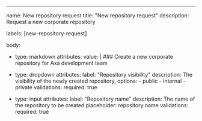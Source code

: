 ---
name: New repository request
title: "New repository request"
description: Request a new corporate repository

labels: [new-repository-request]

body:
  - type: markdown
    attributes:
      value: |
        ### Create a new corporate repository for Axa development team

  - type: dropdown
    attributes:
      label: "Repository visibility"
      description: The visibility of the newly created repository,
      options:
        - public
        - internal
        - private
    validations:
      required: true

  - type: input
    attributes:
      label: "Repository name"
      description: The name of the repository to be created
      placeholder: repository name
    validations:
      required: true
